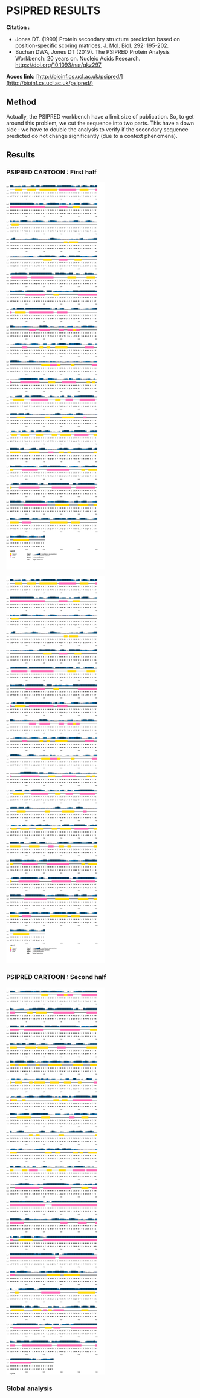 # PSIPRED RESULTS

**Citation :**
- Jones DT. (1999) Protein secondary structure prediction based on position-specific scoring matrices. J. Mol. Biol. 292: 195-202.
- Buchan DWA, Jones DT (2019). The PSIPRED Protein Analysis Workbench: 20 years on. Nucleic Acids Research. https://doi.org/10.1093/nar/gkz297

**Acces link:** [http://bioinf.cs.ucl.ac.uk/psipred/](http://bioinf.cs.ucl.ac.uk/psipred/)

## Method

Actually, the PSIPRED workbench have a limit size of publication. So, to get around this problem, we cut the sequence into two parts. This have a down side : we have to double the analysis to verify if the secondary sequence predicted do not change significantly (due to a context phenomena).

## Results

### PSIPRED CARTOON : First half

<img src="first_psipred.svg" />

![first_psipred.svg](first_psipred.svg)

### PSIPRED CARTOON : Second half

![last_psipred.svg](last_psipred.svg)

### Global analysis

